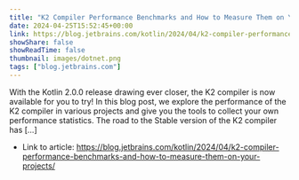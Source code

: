 ```yaml
---
title: "K2 Compiler Performance Benchmarks and How to Measure Them on Your Projects"
date: 2024-04-25T15:52:45+00:00
link: https://blog.jetbrains.com/kotlin/2024/04/k2-compiler-performance-benchmarks-and-how-to-measure-them-on-your-projects/
showShare: false
showReadTime: false
thumbnail: images/dotnet.png
tags: ["blog.jetbrains.com"]
---
```

With the Kotlin 2.0.0 release drawing ever closer, the K2 compiler is now available for you to try! In this blog post, we explore the performance of the K2 compiler in various projects and give you the tools to collect your own performance statistics. The road to the Stable version of the K2 compiler has […]

- Link to article: https://blog.jetbrains.com/kotlin/2024/04/k2-compiler-performance-benchmarks-and-how-to-measure-them-on-your-projects/